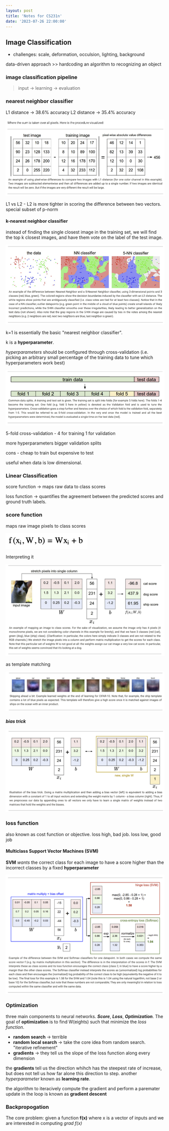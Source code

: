```yaml
---
layout: post
title: 'Notes for CS231n'
date: '2023-07-26 22:00:00'
---
```


## Image Classification 

- challenges: scale, deformation, occulsion, lighting, background

data-driven approach >> hardcoding an algorithm to recognizing an object

### image classification pipeline

> input -> learning -> evaluation

### nearest neighbor classifier

L1 distance -> 38.6% accuracy
L2 distance -> 35.4% accuracy

![L1](/assets/L1.jpg)

L1 vs L2 - L2 is more tighter in scoring the difference between two vectors. special subset of p-norm


#### k-nearest neighbor classifier

instead of finding the single closest image in the training set, we will find the top k closest images, and have them vote on the label of the test image. 

![knn](/assets/knn.jpg)

k=1 is essentially the basic "nearest neighbor classifier". 

k is a **hyperparameter**. 

*hyperparameters* should be configured through cross-validation (i.e. picking an arbitrary small percentage of the training data to tune which hyperparameters work best)

![folds](/assets/folds.jpg)

5-fold cross-validation - 4 for training 1 for validation

more hyperparameters bigger validation splits

cons - cheap to train but expensive to test

useful when data is low dimensional. 

### Linear Classification

score function -> maps raw data to class scores

loss function -> quantifies the agreement between the predicted scores and ground truth labels.

### score function

maps raw image pixels to class scores

![linear classifier](/assets/linearClassifier.jpg)

Interpreting it

![interptered linear classifier](/assets/linearClassifierInterpreted.jpg)

as template matching

![template matching](/assets/templateMatching.jpg)

#### *bias trick* 

![bias trick](/assets/biasTrick.jpg)

### loss function

also known as cost function or objective. loss high, bad job. loss low, good job

#### Multiclass Support Vector Machines (SVM)

**SVM** *wants* the correct class for each image to have a score higher than the incorrect
classes by a fixed **hyperparameter**

![SVM vs Softmax](/assets/svmsoftmax.jpg)

### Optimization

three main components to neural networks. ***Score***, ***Loss***, ***Optimization***. 
The goal of **optimization** is to find W(eights) such that minimize the *loss function*.

- **random search** -> terrible 
- **random local search** -> take the core idea from random search. "iterative refinement" 
- **gradients** -> they tell us the slope of the loss function along every dimension

the **gradients** tell us the direction whihch has the steepest rate of increase, but does not tell us
how far alone this direction to step. another *hyperparameter* known as **learning rate**. 

the algorithm to iteracively compute the gradient and perform a paremater update in the loop
is known as **gradient descent**

### Backpropogation

The core problem: given a function **f(x)** where x is a vector of inputs and we are interested
in computing *grad f(x)*


